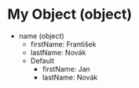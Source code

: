 # My Object (object)

- name (object)
    - firstName: František
    - lastName: Novák
    - Default
        - firstName: Jan
        - lastName: Novák
